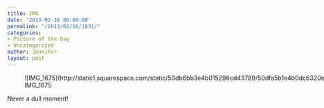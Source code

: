 ```yaml
---
title: IMA
date: '2013-02-16 00:00:00'
permalink: "/2013/02/16/1831/"
categories:
- Picture of the Day
- Uncategorized
author: Jennifer
layout: post
---
```


<figure style="width: 1936px" class="wp-caption alignnone">![IMG_1675](http://static1.squarespace.com/static/50db6bb3e4b015296cd43789/50dfa5b1e4b0dc6320e0b5ea/50dfa5b5e4b0dc6320e0b996/1363551081379//img.jpg)<figcaption class="wp-caption-text">IMG_1675</figcaption></figure>

Never a dull moment!
